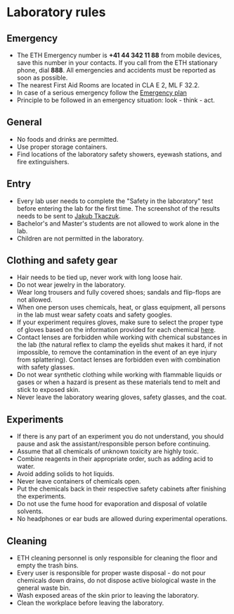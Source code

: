 # Laboratory rules

## Emergency
- The ETH Emergency number is **+41 44 342 11 88** from mobile devices, save this number in your contacts. If you call from the ETH stationary phone, dial **888**. All emergencies and accidents must be reported as soon as possible.
- The nearest First Aid Rooms are located in CLA E 2, ML F 32.2.
- In case of a serious emergency follow the [Emergency plan](04_emergency_planning_and_procedures.md)
- Principle to be followed in an emergency situation: look - think - act.

## General
- No foods and drinks are permitted.
- Use proper storage containers.
- Find locations of the laboratory safety showers, eyewash stations, and fire extinguishers.

## Entry
- Every lab user needs to complete the "Safety in the laboratory" test before entering the lab for the first time. The screenshot of the results needs to be sent to [Jakub Tkaczuk](mailto:jtkaczuk@ethz.ch).
- Bachelor's and Master's students are not allowed to work alone in the lab.
- Children are not permitted in the laboratory.

## Clothing and safety gear
- Hair needs to be tied up, never work with long loose hair.
- Do not wear jewelry in the laboratory.
- Wear long trousers and fully covered shoes; sandals and flip-flops are not allowed.
- When one person uses chemicals, heat, or glass equipment, all persons in the lab must wear safety coats and safety googles.
- If your experiment requires gloves, make sure to select the proper type of gloves based on the information provided for each chemical [here](../../02-chemical-safety/README.md).
- Contact lenses are forbidden while working with chemical substances in the lab (the natural reflex to clamp the eyelids shut makes it hard, if not impossible, to remove the contamination in the event of an eye injury from splattering). Contact lenses are forbidden even with combination with safety glasses.
- Do not wear synthetic clothing while working with flammable liquids or gases or when a hazard is present as these materials tend to melt and stick to exposed skin.
- Never leave the laboratory wearing gloves, safety glasses, and the coat.

## Experiments
- If there is any part of an experiment you do not understand, you should pause and ask the assistant/responsible person before continuing.
- Assume that all chemicals of unknown toxicity are highly toxic.
- Combine reagents in their appropriate order, such as adding acid to water.
- Avoid adding solids to hot liquids.
- Never leave containers of chemicals open.
- Put the chemicals back in their respective safety cabinets after finishing the experiments.
- Do not use the fume hood for evaporation and disposal of volatile solvents.
- No headphones or ear buds are allowed during experimental operations.

## Cleaning
- ETH cleaning personnel is only responsible for cleaning the floor and empty the trash bins.
- Every user is responsible for proper waste disposal - do not pour chemicals down drains, do not dispose active biological waste in the general waste bin.
- Wash exposed areas of the skin prior to leaving the laboratory.
- Clean the workplace before leaving the laboratory.
